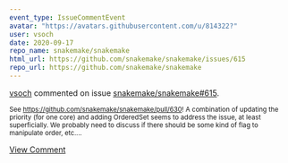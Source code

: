 ```yaml
---
event_type: IssueCommentEvent
avatar: "https://avatars.githubusercontent.com/u/814322?"
user: vsoch
date: 2020-09-17
repo_name: snakemake/snakemake
html_url: https://github.com/snakemake/snakemake/issues/615
repo_url: https://github.com/snakemake/snakemake
---
```


<a href='https://github.com/vsoch' target='_blank'>vsoch</a> commented on issue <a href='https://github.com/snakemake/snakemake/issues/615' target='_blank'>snakemake/snakemake#615</a>.

<small>See https://github.com/snakemake/snakemake/pull/630! A combination of updating the priority (for one core) and adding OrderedSet seems to address the issue, at least superficially. We probably need to discuss if there should be some kind of flag to manipulate order, etc....</small>

<a href='https://github.com/snakemake/snakemake/issues/615' target='_blank'>View Comment</a>